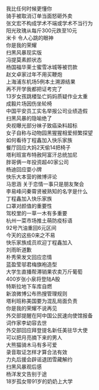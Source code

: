 我比任何时候更懂你  
骑手被取消订单当面怒砸外卖  
张文宏不构成学术不端或学术不当行为  
阳光玫瑰从每斤300元跌至10元  
米卡 令人心跳的眼神  
你是我的荣耀  
扫黑风暴现实版  
冯提莫素颜状态  
杨国福华莱士蜜雪冰城等被罚款  
赵文卓家过年不用买鞭炮  
上海浦东机场5例本土溯源结果  
再不开学我都把证考完了  
13岁女孩跳楼坠亡妈妈质疑作业太重  
成毅片场因伤坐轮椅  
中国平安员工实名举报公司业绩造假  
扫黑风暴的隐喻绝了  
央视曝光部分袜子致癌染料超标  
女子自称与动物园黑猩猩相爱频繁探望  
如何看待丁程鑫加入快乐家族  
餐厅回应大妈2天偷14把椅子  
塔利班宣布特赦阿富汗总统加尼  
胖哥俩一年投资超40家公司  
杨迪回应耍小牌  
快乐大本营的微博评论  
马思涵 关于恋情一事只是朋友聚会  
李易峰问秦霄贤被熟知的名字是什么  
丁程鑫加入快乐家族  
口罩对颜值的重要性  
驾校里的一草一木有多重要  
杭州一菜市场推土萌防疫标语  
92号汽油重回6元区间  
今天的这些0来之不易  
快乐家族成员欢迎丁程鑫加入  
刘雨昕道歉  
朴秀荣发文回应恋情  
蓝盈莹邬君梅旗袍造型  
大学生直播帮滞销果农卖万斤葡萄  
400岁张小泉将登陆A股  
特斯拉地下车库自燃  
新浪微博公布热搜管理规则  
塔利班称美国要为混乱局面负责  
你是我的荣耀不说再见  
外交部提醒在阿中国公民速向使馆报备  
词作家李幼容去世  
外交部回应拜登提名新任美驻华大使  
可以把月亮摘下来的男人  
大熊猫骑木马有多可爱  
录音取证怎样才算合法有效  
力丸后援会辟谣退团雪藏解约  
扫黑风暴观后感  
杨洋发文告别于途  
18岁孤女带91岁的奶奶上大学  
